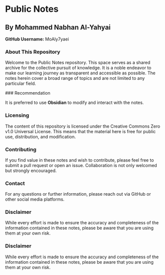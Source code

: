
<title>README: Public Notes by Mohammed Nabhan Al-Yahyai</title>

<h1>Public Notes</h1>

<h2>By Mohammed Nabhan Al-Yahyai</h2>
<p><strong>GitHub Username:</strong> MoAly7yaei</p>

<h3>About This Repository</h3>
<p>
    Welcome to the Public Notes repository. This space serves as a shared archive for the collective pursuit of knowledge.
    It is a noble endeavor to make our learning journey as transparent and accessible as possible.
    The notes herein cover a broad range of topics and are not limited to any particular field.
</p>
### Recommendation

It is preferred to use **Obsidian** to modify and interact with the notes.
<h3>Licensing</h3>
<p>
    The content of this repository is licensed under the Creative Commons Zero v1.0 Universal License. 
    This means that the material here is free for public use, distribution, and modification.
</p>

<h3>Contributing</h3>
<p>
    If you find value in these notes and wish to contribute, please feel free to submit a pull request or open an issue. 
    Collaboration is not only welcomed but strongly encouraged.
</p>

<h3>Contact</h3>
<p>
    For any questions or further information, please reach out via GitHub or other social media platforms.
</p>

<h3>Disclaimer</h3>
<p>
    While every effort is made to ensure the accuracy and completeness of the information contained in these notes, 
    please be aware that you are using them at your own risk.
</p>



<h3>Disclaimer</h3>
<p>
    While every effort is made to ensure the accuracy and completeness of the information contained in these notes, 
    please be aware that you are using them at your own risk.
</p>
